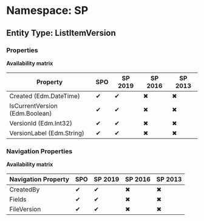 # Namespace: SP

## Entity Type: ListItemVersion

### Properties

**Availability matrix**

Property | SPO | SP 2019 | SP 2016 | SP 2013
----------|-----|---------|---------|--------
Created (Edm.DateTime) | ✔ | ✔ | ✖ | ✖
IsCurrentVersion (Edm.Boolean) | ✔ | ✔ | ✖ | ✖
VersionId (Edm.Int32) | ✔ | ✔ | ✖ | ✖
VersionLabel (Edm.String) | ✔ | ✔ | ✖ | ✖

### Navigation Properties

**Availability matrix**

Navigation Property | SPO | SP 2019 | SP 2016 | SP 2013
----------|-----|---------|---------|--------
CreatedBy | ✔ | ✔ | ✖ | ✖
Fields | ✔ | ✔ | ✖ | ✖
FileVersion | ✔ | ✔ | ✖ | ✖
